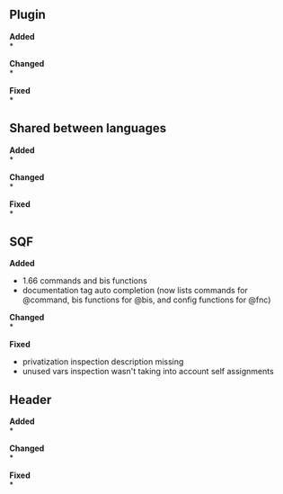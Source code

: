 ## Plugin
**Added**  
* 


**Changed**  
* 


**Fixed**  
* 


## Shared between languages
**Added**  
* 


**Changed**  
* 


**Fixed**  
* 


## SQF
**Added**  
* 1.66 commands and bis functions
* documentation tag auto completion (now lists commands for @command, bis functions for @bis, and config functions for @fnc)


**Changed**  
*  


**Fixed**  
* privatization inspection description missing
* unused vars inspection wasn't taking into account self assignments


## Header
**Added**  
* 


**Changed**  
* 


**Fixed**  
* 